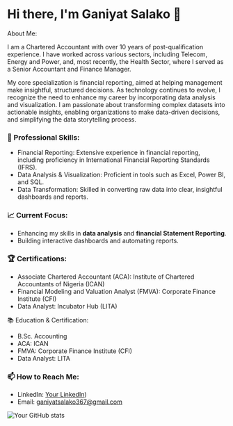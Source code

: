 

 # Hi there, I'm Ganiyat Salako 👋 
About Me:

I am a Chartered Accountant with over 10 years of post-qualification experience. I have worked across various sectors, including Telecom, Energy and Power, and, most recently, the Health Sector, where I served as a Senior Accountant and Finance Manager.

My core specialization is financial reporting, aimed at helping management make insightful, structured decisions. As technology continues to evolve, I recognize the need to enhance my career by incorporating data analysis and visualization. I am passionate about transforming complex datasets into actionable insights, enabling organizations to make data-driven decisions, and simplifying the data storytelling process.

### 💼 Professional Skills:

* Financial Reporting: Extensive experience in financial reporting, including proficiency in International Financial Reporting Standards (IFRS).
* Data Analysis & Visualization: Proficient in tools such as Excel, Power BI, and SQL.
* Data Transformation: Skilled in converting raw data into clear, insightful dashboards and reports.

### 📈 Current Focus:
- Enhancing my skills in **data analysis** and **financial Statement Reporting**.
- Building interactive dashboards and automating reports.


### 🏆 Certifications:

* Associate Chartered Accountant (ACA): Institute of Chartered Accountants of Nigeria (ICAN)
* Financial Modeling and Valuation Analyst (FMVA): Corporate Finance Institute (CFI)
* Data Analyst: Incubator Hub (LITA)

📚 Education & Certification:

* B.Sc. Accounting
* ACA: ICAN
* FMVA: Corporate Finance Institute (CFI)
* Data Analyst: LITA

### 📫 How to Reach Me:
- LinkedIn: [Your LinkedIn](https://www.linkedin.com/in/ganiyatsalako367?lipi=urn%3Ali%3Apage%3Ad_flagship3_profile_view_base_contact_details%3BrBu%2BfrTrTfqdxcdw6kUo9A%3D%3D))
- Email: ganiyatsalako367@gmail.com


![Your GitHub stats](https://github.com/SGaniyat)






